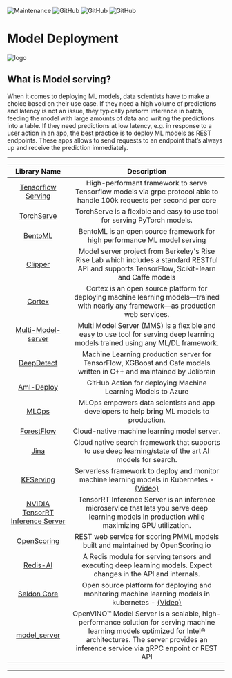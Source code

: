 ![Maintenance](https://img.shields.io/badge/Maintained%3F-YES-green.svg)
![GitHub](https://img.shields.io/badge/Release-PROD-yellow.svg)
![GitHub](https://img.shields.io/badge/Languages-MULTI-blue.svg)
![GitHub](https://img.shields.io/badge/License-MIT-lightgrey.svg)

# Model Deployment

![logo](https://github.com/balavenkatesh3322/model_deployment/blob/master/logo.jpg)

## What is Model serving?
When it comes to deploying ML models, data scientists have to make a choice based on their use case. If they need a high volume of predictions and latency is not an issue, they typically perform inference in batch, feeding the model with large amounts of data and writing the predictions into a table. If they need predictions at low latency, e.g. in response to a user action in an app, the best practice is to deploy ML models as REST endpoints. These apps allows to send requests to an endpoint that’s always up and receive the prediction immediately.

***

| Library Name | Description |
|   :---:      |     :---:      |
| [Tensorflow Serving](https://www.tensorflow.org/serving/) | High-performant framework to serve Tensorflow models via grpc protocol able to handle 100k requests per second per core | 
|[TorchServe](https://github.com/pytorch/serve) | TorchServe is a flexible and easy to use tool for serving PyTorch models.|
| [BentoML](https://github.com/bentoml/BentoML) | BentoML is an open source framework for high performance ML model serving |
| [Clipper](https://github.com/ucbrise/clipper) |  Model server project from Berkeley's Rise Rise Lab which includes a standard RESTful API and supports TensorFlow, Scikit-learn and Caffe models| 
| [Cortex](https://github.com/cortexlabs/cortex) | Cortex is an open source platform for deploying machine learning models—trained with nearly any framework—as production web services.| 
|[Multi-Model-server](https://github.com/awslabs/multi-model-server) | Multi Model Server (MMS) is a flexible and easy to use tool for serving deep learning models trained using any ML/DL framework.|
| [DeepDetect](https://github.com/beniz/deepdetect) |  Machine Learning production server for TensorFlow, XGBoost and Cafe models written in C++ and maintained by Jolibrain| 
|[Aml-Deploy](https://github.com/Azure/aml-deploy) | GitHub Action for deploying Machine Learning Models to Azure |
|[MLOps](https://github.com/microsoft/MLOps) | MLOps empowers data scientists and app developers to help bring ML models to production.|
| [ForestFlow](https://github.com/ForestFlow/ForestFlow) |  Cloud-native machine learning model server.| 
| [Jina](https://github.com/jina-ai/jina)  |  Cloud native search framework that   supports to use deep learning/state of the art AI models for search.| 
| [KFServing](https://github.com/kubeflow/kfserving) | Serverless framework to deploy and monitor machine learning models in Kubernetes - [(Video)](https://www.youtube.com/watch?v=hGIvlFADMhU)|  
| [NVIDIA TensorRT Inference Server](https://github.com/NVIDIA/tensorrt-inference-server) |  TensorRT Inference Server is an inference microservice that lets you serve deep learning models in production while maximizing GPU utilization.| 
| [OpenScoring](https://github.com/openscoring/openscoring) |  REST web service for scoring PMML models built and maintained by OpenScoring.io| 
| [Redis-AI](https://github.com/RedisAI/RedisAI) |  A Redis module for serving tensors and executing deep learning models. Expect changes in the API and internals.| 
| [Seldon Core](https://github.com/SeldonIO/seldon-core) |  Open source platform for deploying and monitoring machine learning models in kubernetes - [(Video)](https://www.youtube.com/watch?v=pDlapGtecbY)| 
| [model_server](https://github.com/openvinotoolkit/model_server) | OpenVINO™ Model Server is a scalable, high-performance solution for serving machine learning models optimized for Intel® architectures. The server provides an inference service via gRPC enpoint or REST API |

***
